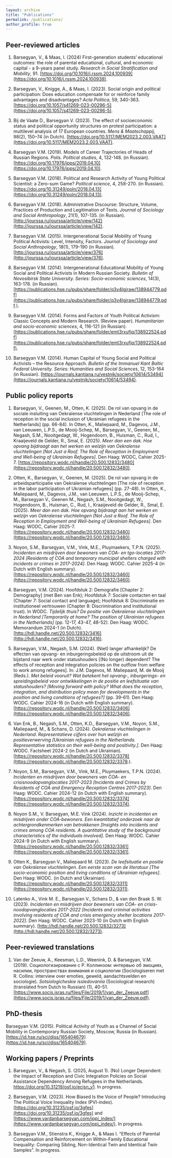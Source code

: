 ```yaml
---
layout: archive
title: "Publications"
permalink: /publications/
author_profile: true
---
```


## Peer-reviewed articles 
1.	Barsegyan, V., & Maas, I. (2024) First-generation students’ educational outcomes: the role of parental educational, cultural, and economic capital - a 9-years panel study. *Research in Social Stratification and Mobility*, 91. [https://doi.org/10.1016/j.rssm.2024.100939](https://doi.org/10.1016/j.rssm.2024.100939).

1.	Barsegyan, V., Knigge, A., & Maas, I. (2023). Social origin and political participation: Does education compensate for or reinforce family advantages and disadvantages? *Acta Politica*, 59, 340-363. [https://doi.org/10.1057/s41269-023-00296-5](https://doi.org/10.1057/s41269-023-00296-5). 

1.	Bij de Vaate D., Barsegyan V. (2023). The effect of socioeconomic status and political opportunity structures on protest participation: a multilevel analysis of 17 European countries. *Mens & Maatschappij*, 98(2), 150–74 (in Dutch). [https://doi.org/10.5117/MEM2023.2.003.VAAT](https://doi.org/10.5117/MEM2023.2.003.VAAT). 

1.	Barsegyan V.M. (2019). Models of Career Trajectories of Heads of Russian Regions. *Polis. Political studies*, 4, 132-148. (in Russian). [https://doi.org/10.17976/jpps/2019.04.10](https://doi.org/10.17976/jpps/2019.04.10). 

1.	Barsegyan V.M. (2018). Political and Research Activity of Young Political Scientist: a Zero-sum Game? *Political science*, 4, 258-270. (in Russian). [https://doi.org/10.31249/poln/2018.04.13](https://doi.org/10.31249/poln/2018.04.13).

1.	Barsegyan V.M. (2018). Administrative Discourse: Structure, Volume, Practices of Production and Legitimation of Texts. *Journal of Sociology and Social Anthropology*, 21(1), 107-135. (in Russian). [http://jourssa.ru/jourssa/article/view/142](http://jourssa.ru/jourssa/article/view/142).

1.	Barsegyan V.M. (2015). Intergenerational Social Mobility of Young Political Activists: Level, Intensity, Factors. *Journal of Sociology and Social Anthropology*, 18(1), 179-190 (in Russian). [http://jourssa.ru/jourssa/article/view/376](http://jourssa.ru/jourssa/article/view/376).

1.	Barsegyan V.M. (2014). Intergenerational Educational Mobility of Young Social and Political Activists in Modern Russian Society. *Bulletin of Novosibirsk State University. Series: Socio-economic sciences*, 14(3), 163-178. (in Russian). [https://publications.hse.ru/pubs/share/folder/q3v4lgjraw/138944779.pdf](https://publications.hse.ru/pubs/share/folder/q3v4lgjraw/138944779.pdf.).

1.	Barsegyan V.M. (2014). Forms and Factors of Youth Political Activism: Classic Concepts and Modern Research. (Review paper). *Humanitarian and socio-economic sciences*, 4, 116-121 (in Russian). [https://publications.hse.ru/pubs/share/folder/emt3rxufjq/138922524.pdf](https://publications.hse.ru/pubs/share/folder/emt3rxufjq/138922524.pdf).

1.	Barsegyan V.M. (2014). Human Capital of Young Social and Political Activists – the Resource Approach. *Bulletin of the Immanuel Kant Baltic Federal University. Series: Humanities and Social Sciences*, 12, 153-164 (in Russian). [https://journals.kantiana.ru/vestnik/society/10614/53494](https://journals.kantiana.ru/vestnik/society/10614/53494).


## Public policy reports 

1.	Barsegyan, V., Geenen, M., Otten, K. (2025). De rol van opvang in de sociale insluiting van Oekraïense vluchtelingen in Nederland [The role of reception in the social inclusion of Ukrainian refugees in the Netherlands] (pp. 66-84). In Otten, K., Maliepaard, M., Dagevos, J.M., van Leeuwen, L.P.S., de Mooij-Schep, M., Barsegyan, V., Geenen, M., Negash, S.M., Nooitgedagt, W., Hogendoorn, B., Huisman, C., Rud, I., Kraaijeveld de Gelder, R., Smal, E. (2025). *Meer dan een dak. Hoe opvang bijdraagt aan het werken en welzijn van Oekraïense vluchtelingen [Not Just a Roof. The Role of Reception in Employment and Well-being of Ukrainian Refugees]*. Den Haag: WODC, Cahier 2025-7. [https://repository.wodc.nl/handle/20.500.12832/3480](https://repository.wodc.nl/handle/20.500.12832/3480).   

1.	Otten, K., Barsegyan, V., Geenen, M. (2025). De rol van opvang in de arbeidsparticipatie van Oekraïense vluchtelingen [The role of reception in the labor participation of Ukrainian refugees] (pp. 27-48). In Otten, K., Maliepaard, M., Dagevos, J.M., van Leeuwen, L.P.S., de Mooij-Schep, M., Barsegyan V., Geenen M., Negash, S.M., Nooitgedagt, W., Hogendoorn, B., Huisman, C., Rud, I., Kraaijeveld de Gelder, R., Smal, E. (2025). *Meer dan een dak. Hoe opvang bijdraagt aan het werken en welzijn van Oekraïense vluchtelingen [Not Just a Roof. The Role of Reception in Employment and Well-being of Ukrainian Refugees]*. Den Haag: WODC, Cahier 2025-7. [https://repository.wodc.nl/handle/20.500.12832/3480](https://repository.wodc.nl/handle/20.500.12832/3480).   

1.	Noyon, S.M., Barsegyan, V.M., Vink, M.E., Pluymaekers, T.P.N. (2025). *Incidenten en misdrijven door bewoners van COA- en tgo-locaties 2017-2024 [Residents of COA and temporary municipal shelters charged with incidents or crimes in 2017-2024]*. Den Haag: WODC. Cahier 2025-4 (in Dutch with English summary). [https://repository.wodc.nl/handle/20.500.12832/3460](https://repository.wodc.nl/handle/20.500.12832/3460). 

1.	Barsegyan, V.M. (2024). Hoofdstuk 2: Demografie [Chapter 2: Demography] (met Ben van Enk); Hoofdstuk 7: Sociale contacten en taal (Chapter 7: Social contact and language); Hoofdstuk 8: Discriminatie en institutioneel vertrouwen (Chapter 8: Discrimination and institutional trust). In WODC. *Tijdelijk thuis? De positie van Oekraïense vluchtelingen in Nederland [Temporarily at home? The position of Ukrainian refugees in the Netherlands]* (pp. 12-17, 43-47, 48-52). Den Haag: WODC. Memorandum 2024-1 (in Dutch). [http://hdl.handle.net/20.500.12832/3416](http://hdl.handle.net/20.500.12832/3416). 

1.	Barsegyan, V.M., Negash, S.M. (2024). (Niet) langer afhankelijk? De effecten van opvang- en inburgeringsbeleid op de uitstroom uit de bijstand naar werk onder statushouders [(No longer) dependent? The effects of reception and integration policies on the outflow from welfare to work among refugees]. In: J.M. Dagevos, M. Maliepaard, M. de Mooij (Reds.). *Met beleid vooruit? Wat betekent het opvang-, inburgerings- en spreidingsbeleid voor ontwikkelingen in de positie en leefsituatie van statushouders? [Moving forward with policy? What does the reception, integration, and distribution policy mean for developments in the position and living conditions of refugees?]* (pp. 39-61). Den Haag: WODC. Cahier 2024-16 (in Dutch with English summary). [https://repository.wodc.nl/handle/20.500.12832/3406](https://repository.wodc.nl/handle/20.500.12832/3406). 

1.	Van Enk, B., Negash, S.M., Otten, K.D., Barsegyan, V.M., Noyon, S.M., Maliepaard, M., & Schans, D. (2024). *Oekraïense vluchtelingen in Nederland. Representatieve cijfers over hun welzijn en positieverwerving [Ukrainian refugees in the Netherlands. Representative statistics on their well-being and positivity.]*. Den Haag: WODC. Factsheet 2024-2 (in Dutch and Ukrainian). [https://repository.wodc.nl/handle/20.500.12832/3378](https://repository.wodc.nl/handle/20.500.12832/3378.). 

1.	Noyon, S.M., Barsegyan, V.M., Vink, M.E., Pluymaekers, T.P.N. (2024). *Incidenten en misdrijven door bewoners van COA- en crisisnoodopvanglocaties 2017-2023 [Incidents and Crimes by Residents of COA and Emergency Reception Centres 2017-2023]*. Den Haag: WODC. Cahier 2024-12 (in Dutch with English summary). [https://repository.wodc.nl/handle/20.500.12832/3374](https://repository.wodc.nl/handle/20.500.12832/3374). 

1.	Noyon S.M., V. Barsegyan, M.E. Vink (2024). *Inzicht in incidenten en misdrijven onder COA-bewoners. Een kwantitatief onderzoek naar de achtergrondkenmerken van betrokkenen [Insights into incidents and crimes among COA residents. A quantitative study of the background characteristics of the individuals involved]*. Den Haag: WODC. Cahier 2024-9 (in Dutch with English summary). [https://repository.wodc.nl/handle/20.500.12832/3361](https://repository.wodc.nl/handle/20.500.12832/3361). 

1.	Otten K., Barsegyan V., Maliepaard M. (2023). *De leefsituatie en positie van Oekraïense vluchtelingen. Een eerste scan van de literatuur [The socio-economic position and living conditions of Ukrainian refugees]*. Den Haag: WODC. (in Dutch and Ukrainian). [https://repository.wodc.nl/handle/20.500.12832/3311](https://repository.wodc.nl/handle/20.500.12832/3311). 

1.	Latenko A., Vink M. E., Barsegyan V., Schans D., & van den Braak S. W. (2023). *Incidenten en misdrijven door bewoners van COA- en crisis-noodopvanglocaties 2017-2022 [Incidents and criminal activities involving residents of COA and crisis emergency shelter locations 2017-2022]*. Den Haag: WODC. Cahier 2023-10 (in Dutch with English summary). [http://hdl.handle.net/20.500.12832/3273](http://hdl.handle.net/20.500.12832/3273).

   

## Peer-reviewed translations 
1. Van der Zeeuw, A., Keesman, L.D., Weenink, D. & Barsegyan, V.M. (2019). Социологизирование с Р. Коллинзом: интервью об эмоциях, насилии, пространствах внимания и социологии (Sociologiseren met R. Collins: interview over emoties, geweld, aandachtsvelden en sociologie). *Sotsiologicheskie issledovaniia* (Sociological research) (translated from Dutch to Russian) (1), 40-51. [https://www.socis.isras.ru/files/File/2019/1/van_der_Zeeuw.pdf](https://www.socis.isras.ru/files/File/2019/1/van_der_Zeeuw.pdf).  

## PhD-thesis
Barsegyan V.M. (2015). Political Activity of Youth as a Channel of Social Mobility in Contemporary Russian Society, Moscow, Russia (in Russian). [https://id.hse.ru/sci/diss/165404679](https://id.hse.ru/sci/diss/165404679).

## Working papers / Preprints 
1. Barsegyan, V., & Negash, S. (2025, August 1).  (No) Longer Dependent: the Impact of Reception and Civic Integration Policies on Social Assistance Dependency Among Refugees in the Netherlands. https://doi.org/10.31219/osf.io/ecjsn_v1. In progress.

1.	Barsegyan, V.M. (2023). How Biased Is the Voice of People? Introducing The Political Voice Inequality Index (PVI-index). [https://doi.org/10.31235/osf.io/3gfes](https://doi.org/10.31235/osf.io/3gfes) and [https://www.vardanbarsegyan.com/ippi_index/](https://www.vardanbarsegyan.com/ippi_index/). In progress.

1.	Barsegyan V.M., Stienstra K., Knigge A., & Maas I. “Effects of Parental Compensation and Reinforcement on Within-Family Educational Inequality: Comparing Sibling, Non-Identical Twin and Identical Twin Samples”. In progress.
